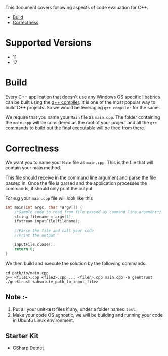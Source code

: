 This document covers following aspects of code evaluation for C++. 

* [Build](#build)
* [Correctness](#correctness)

# Supported Versions

* 11
* 17

# Build

Every C++ application that doesn't use any Windows OS specific libabries can be built using the [g++ compiler](https://gcc.gnu.org/). It is one of the most popular way to build C++ projects. So we would be leveraging `g++ compiler` for the same. 

We require that you name your `Main` file as `main.cpp`. The folder containing the `main.cpp` will be considered as the root of your project and all the `g++` commands to build out the final executable will be fired from there.

# Correctness

We want you to name your `Main` file as `main.cpp`. This is the file that will contain your main method.

This file should receive in the command line argument and parse the file passed in. Once the file is parsed and the application processes the commands, it should only print the output.

For e.g your `main.cpp` file will look like this

```c++
int main(int argc, char *argv[]) {
    /*Sample code to read from file passed as command line argument*/
    string filename = argv[1];
    ifstream inputFile(filename);

    //Parse the file and call your code
    //Print the output

    inputFile.close();
    return 0;
}
```

We then build and execute the solution by the following commands.

```
cd path/to/main.cpp
g++ <file1>.cpp <file2>.cpp ... <filen>.cpp main.cpp -o geektrust
./geektrust <absolute_path_to_input_file>
```

## Note :-
1. Put all your unit-test files if any, under a folder named `test`.
2. Make your code OS agnostic, we will be building and running your code in Ubuntu Linux environment.

## Starter Kit
* [CSharp Dotnet](https://geektrust.s3.ap-southeast-1.amazonaws.com/starter-kit/csharp-dotnet.zip)
